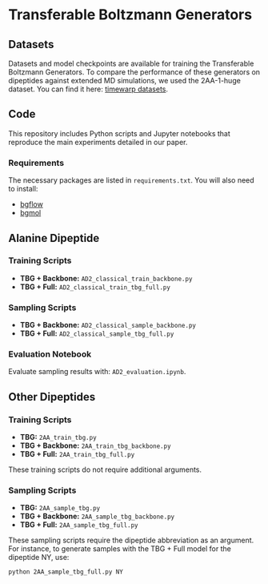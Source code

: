 # Transferable Boltzmann Generators

## Datasets
Datasets and model checkpoints are available for training the Transferable Boltzmann Generators. To compare the performance of these generators on dipeptides against extended MD simulations, we used the 2AA-1-huge dataset. You can find it here: [timewarp datasets](https://huggingface.co/datasets/microsoft/timewarp).

## Code
This repository includes Python scripts and Jupyter notebooks that reproduce the main experiments detailed in our paper.

### Requirements
The necessary packages are listed in `requirements.txt`. You will also need to install:
- [bgflow](https://github.com/noegroup/bgflow)
- [bgmol](https://github.com/noegroup/bgmol/tree/main)

## Alanine Dipeptide

### Training Scripts
- **TBG + Backbone:** `AD2_classical_train_backbone.py`
- **TBG + Full:** `AD2_classical_train_tbg_full.py`

### Sampling Scripts
- **TBG + Backbone:** `AD2_classical_sample_backbone.py`
- **TBG + Full:** `AD2_classical_sample_tbg_full.py`

### Evaluation Notebook
Evaluate sampling results with: `AD2_evaluation.ipynb`.

## Other Dipeptides

### Training Scripts
- **TBG:** `2AA_train_tbg.py`
- **TBG + Backbone:** `2AA_train_tbg_backbone.py`
- **TBG + Full:** `2AA_train_tbg_full.py`

These training scripts do not require additional arguments.

### Sampling Scripts
- **TBG:** `2AA_sample_tbg.py`
- **TBG + Backbone:** `2AA_sample_tbg_backbone.py`
- **TBG + Full:** `2AA_sample_tbg_full.py`

These sampling scripts require the dipeptide abbreviation as an argument. For instance, to generate samples with the TBG + Full model for the dipeptide NY, use:
```bash
python 2AA_sample_tbg_full.py NY
